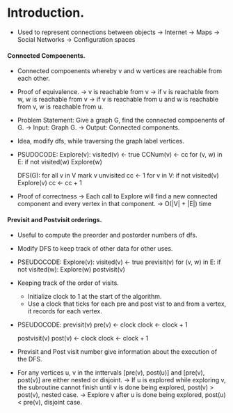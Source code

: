 # Introduction. 
- Used to represent connections between objects
    -> Internet
    -> Maps
    -> Social Networks
    -> Configuration spaces

#### Connected Compoenents.
-  Connected compoenents whereby v and w vertices are reachable from each other.
- Proof of equivalence.
    -> v is reachable from v
    -> if v is reachable from w, w is reachable from v
    -> if v is reachable from u and w is reachable from v, w is reachable from u.

- Problem Statement: Give a graph G, find the connected compoenents of G.
    -> Input: Graph G.
    -> Output: Connected components.
- Idea, modify dfs, while traversing the graph label vertices.

- PSUDOCODE:
    Explore(v):
        visited(v) <- true
        CCNum(v) <- cc
        for (v, w) in E:
            if not visited(w)
                Explore(w)

    DFS(G):
        for all v in V mark v unvisited
            cc <- 1
            for v in V:
                if not visited(v)
                    Explore(v)
                    cc <- cc + 1

- Proof of correctness
    -> Each call to Explore will find a new connected component and every vertex 
       in that component.
    -> O(|V| + |E|) time

#### Previsit and Postvisit orderings.
- Useful to compute the preorder and postorder numbers of dfs.
- Modify DFS to keep track of other data for other uses.

- PSEUDOCODE:
    Explore(v):
        visited(v) <- true
        previsit(v)
        for (v, w) in E:
            if not visited(w):
                Explore(w)
        postvisit(v)

- Keeping track of the order of visits.
    * Initialize clock to 1 at the start of the algorithm.
    * Use a clock that ticks for each pre and post vist to and from a vertex, it records
      for each vertex.

- PSEUDOCODE:
    previsit(v)
        pre(v) <- clock
        clock <- clock + 1

    postvisit(v)
        post(v) <- clock
        clock <- clock + 1

- Previsit and Post visit number give information about the execution of the DFS.
- For any vertices u, v in the inttervals [pre(v), post(u)] and [pre(v), post(v)] are
  either nested or disjoint.
    -> If u is explored while exploring v, the subroutine cannot finish until v is done
       being explored, post(v) > post(v), nested case.
    -> Explore v after u is done being explored, post(u) < pre(v), disjoint case.




















